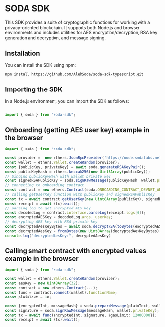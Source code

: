 # SODA SDK

This SDK provides a suite of cryptographic functions for working with a privacy-oriented blockchain. It supports both Node.js and browser environments and includes utilities for AES encryption/decryption, RSA key generation and decryption, and message signing.

## Installation

You can install the SDK using npm:

```bash
npm install https://github.com/AlehSoda/soda-sdk-typescript.git
```

## Importing the SDK

In a Node.js environment, you can import the SDK as follows:

```typescript

import { soda } from "soda-sdk";

```

## Onboarding (getting AES user key) example in the browser

```typescript
import { soda } from "soda-sdk";

const provider =  new ethers.JsonRpcProvider('https://node.sodalabs.net')
const wallet = ethers.Wallet.createRandom(provider);
const {publicKey, privateKey} = await soda.generateRSAKeyPair();
const publicKeyHash = ethers.keccak256(new Uint8Array(publicKey));
// Singing publicKeyHash with wallet private key
const signedRSAPublicKey = soda.signRawMessage(publicKeyHash, wallet.privateKey);
// connecting to onboarding contract
const contract = new ethers.Contract(soda.ONBOARDING_CONTRACT_DEVNET_ADDRESS, soda.ONBOARDING_CONTRACT_ABI, wallet);
// calling getUserKey function with publicKey and signedRSAPublicKey
const tx = await contract.getUserKey(new Uint8Array(publicKey), signedRSAPublicKey, {gasLimit: 12000000})
const receipt = await (tx).wait();
// parsing log to get encrypted AES key
const decodedLog = contract.interface.parseLog(receipt.logs[0]);
const encryptedAESKey = decodedLog.args._userKey;
// decrypting AES key with RSA private key
const decryptedAesKeyBytes = await soda.decryptRSA(toBytes(encryptedAESKey), privateKey)
const decryptedAesKey = fromBytes(new Uint8Array(decryptedAesKeyBytes), "hex")
console.log("decryptedAesKey:", decryptedAesKey) 
```

## Calling smart contract with encrypted values example in the browser

```typescript
import { soda } from "soda-sdk";

const wallet = ethers.Wallet.createRandom(provider);
const aesKey = new Uint8Array(32);
const contract = new ethers.Contract(...);
const func = contract.connect(wallet).functionName;
const plainText = 1n;

const {encryptedInt, messageHash} = soda.prepareMessage(plainText, wallet.address, aesKey, await contract.getAddress(), func.fragment.selector)
const signature = soda.signRawMessage(messageHash, wallet.privateKey);
const tx = await func(encryptedInt, signature, {gasLimit: 12000000});
const receipt = await (tx).wait();
```
